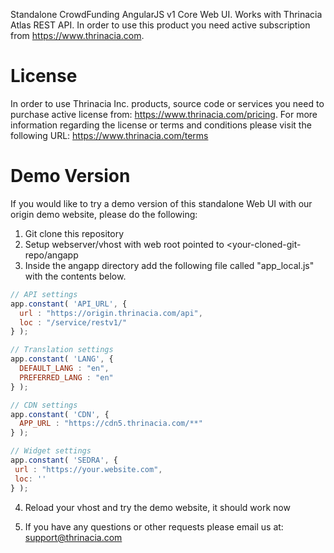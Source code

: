 Standalone CrowdFunding AngularJS v1 Core Web UI. Works with Thrinacia Atlas REST API. In order to use this product you need active subscription from https://www.thrinacia.com.

License          
================
 
In order to use Thrinacia Inc. products, source code or services you need to purchase active license from: https://www.thrinacia.com/pricing. For more information regarding the license or terms and conditions please visit the following URL: https://www.thrinacia.com/terms

Demo Version
================

If you would like to try a demo version of this standalone Web UI with our origin demo website, please do the following:

1. Git clone this repository
2. Setup webserver/vhost with web root pointed to <your-cloned-git-repo/angapp
3. Inside the angapp directory add the following file called "app_local.js" with the contents below.

```javascript
// API settings
app.constant( 'API_URL', {
  url : "https://origin.thrinacia.com/api",
  loc : "/service/restv1/"
} );

// Translation settings
app.constant( 'LANG', {
  DEFAULT_LANG : "en",
  PREFERRED_LANG : "en"
} );

// CDN settings
app.constant( 'CDN', {
  APP_URL : "https://cdn5.thrinacia.com/**"
} );

// Widget settings
app.constant( 'SEDRA', {
 url : "https://your.website.com",
 loc: ''
} );
```

4. Reload your vhost and try the demo website, it should work now

5. If you have any questions or other requests please email us at: support@thrinacia.com
